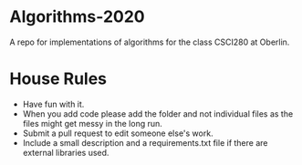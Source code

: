 # Algorithms-2020
A repo for implementations of algorithms for the class CSCI280 at Oberlin. 


# House Rules
- Have fun with it.
- When you add code please add the folder and not individual files as the files might get messy in the long run.
- Submit a pull request to edit someone else's work.
- Include a small description and a requirements.txt file if there are external libraries used.
